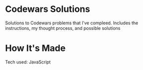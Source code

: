 <h1>Codewars Solutions</h1> 
<p>Solutions to Codewars problems that I've compleed. Includes the instructions, my thought process, and possible solutions</p1>

<h1>How It's Made</h1>
Tech used: JavaScript
